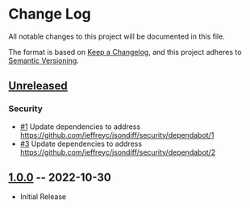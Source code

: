 # Change Log

All notable changes to this project will be documented in this file.

The format is based on [Keep a Changelog](https://keepachangelog.com/en/1.0.0/),
and this project adheres to [Semantic Versioning](http://semver.org/).

## [Unreleased]

### Security

* [#1](https://github.com/jeffreyc/jsondiff/pull/1)
  Update dependencies to address https://github.com/jeffreyc/jsondiff/security/dependabot/1
* [#3](https://github.com/jeffreyc/jsondiff/pull/3)
  Update dependencies to address https://github.com/jeffreyc/jsondiff/security/dependabot/2

## [1.0.0] -- 2022-10-30

* Initial Release

[Unreleased]: https://github.com/jeffreyc/jsondiff/compare/v1.0.0...HEAD
[1.0.0]: https://github.com/jeffreyc/jsondiff/commit/3db0082256a886a637d5447e9541f30d226f4a14...v1.0.0
